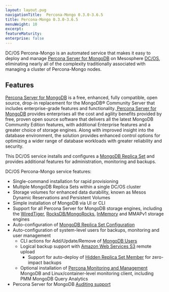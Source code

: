 ```yaml
---
layout: layout.pug
navigationTitle:  Percona-Mongo 0.3.0-3.6.5
title: Percona-Mongo 0.3.0-3.6.5
menuWeight: 10
excerpt:
featureMaturity:
enterprise: false
---
```


DC/OS Percona-Mongo is an automated service that makes it easy to deploy and manage [Percona Server for MongoDB](https://www.percona.com/software/mongo-database/percona-server-for-mongodb) on Mesosphere [DC/OS](https://mesosphere.com/product/), eliminating nearly all of the complexity traditionally associated with managing a cluster of Percona-Mongo nodes.

## Features

[Percona Server for MongoDB](https://www.percona.com/software/mongo-database/percona-server-for-mongodb) is a free, enhanced, fully compatible, open source, drop-in replacement for the MongoDB® Community Server that includes enterprise-grade features and functionality.[ Percona Server for MongoDB](https://www.percona.com/software/mongo-database/percona-server-for-mongodb) provides enterprises all the cost and agility benefits provided by free, proven open source software that delivers all the latest MongoDB Community Edition features, with additional Enterprise features and a greater choice of storage engines. Along with improved insight into the database environment, the solution provides enhanced control options for optimizing a wider range of database workloads with greater reliability and security.

This DC/OS service installs and configures a [MongoDB Replica Set](https://docs.mongodb.com/manual/replication/) and provides additional features for administration, monitoring and backups.

DC/OS Percona-Mongo service features:
*   Single-command installation for rapid provisioning
*   Multiple MongoDB Replica Sets within a single DC/OS cluster
*   Storage volumes for enhanced data durability, known as Mesos Dynamic Reservations and Persistent Volumes
*   Simple installation of MongoDB via UI or CLI
*   Support for all Percona Server for MongoDB storage engines, including the [WiredTiger](https://docs.mongodb.com/manual/core/wiredtiger/), [RocksDB/MongoRocks](https://www.percona.com/doc/percona-server-for-mongodb/LATEST/mongorocks.html), [InMemory](https://www.percona.com/software/mongo-database/percona-memory-engine-for-mongodb) and MMAPv1 storage engines
*   Auto-configuration of [MongoDB Replica Set Configuration](https://docs.mongodb.com/manual/reference/replica-configuration/)
*   Auto-configuration of system-level users for backups, monitoring and user management
    *   CLI actions for Add/Update/Remove of [MongoDB Users](https://docs.mongodb.com/manual/tutorial/manage-users-and-roles/)
    *   Logical backup support with [Amazon Web Services S3](https://aws.amazon.com/s3) remote upload
        *   Support for auto-deploy of [Hidden Replica Set Member](https://docs.mongodb.com/manual/core/replica-set-hidden-member/) for zero-impact backups
    *   Optional installation of [Percona Monitoring and Management](https://www.percona.com/software/database-tools/percona-monitoring-and-management) MongoDB and Linux/container-level monitoring client, including PMM MongoDB Query Analytics
*   Percona Server for MongoDB [Auditing support](https://www.percona.com/doc/percona-server-for-mongodb/auditing.html)
